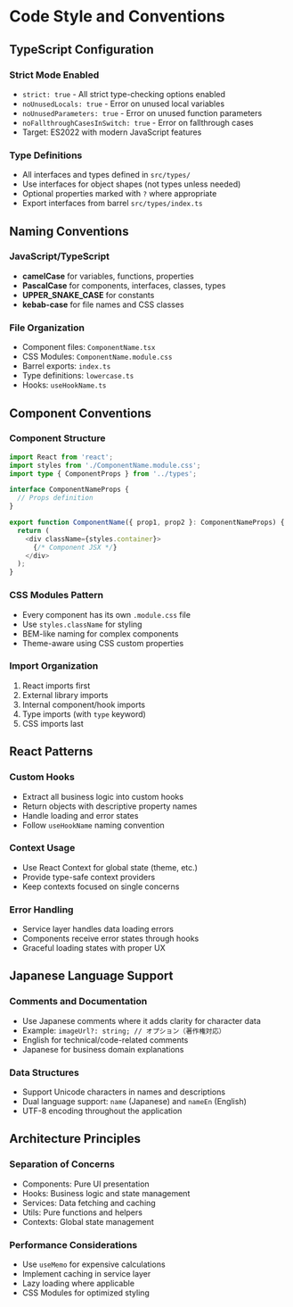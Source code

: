 # Code Style and Conventions

## TypeScript Configuration

### Strict Mode Enabled
- `strict: true` - All strict type-checking options enabled
- `noUnusedLocals: true` - Error on unused local variables
- `noUnusedParameters: true` - Error on unused function parameters
- `noFallthroughCasesInSwitch: true` - Error on fallthrough cases
- Target: ES2022 with modern JavaScript features

### Type Definitions
- All interfaces and types defined in `src/types/`
- Use interfaces for object shapes (not types unless needed)
- Optional properties marked with `?` where appropriate
- Export interfaces from barrel `src/types/index.ts`

## Naming Conventions

### JavaScript/TypeScript
- **camelCase** for variables, functions, properties
- **PascalCase** for components, interfaces, classes, types
- **UPPER_SNAKE_CASE** for constants
- **kebab-case** for file names and CSS classes

### File Organization
- Component files: `ComponentName.tsx`
- CSS Modules: `ComponentName.module.css`
- Barrel exports: `index.ts`
- Type definitions: `lowercase.ts`
- Hooks: `useHookName.ts`

## Component Conventions

### Component Structure
```typescript
import React from 'react';
import styles from './ComponentName.module.css';
import type { ComponentProps } from '../types';

interface ComponentNameProps {
  // Props definition
}

export function ComponentName({ prop1, prop2 }: ComponentNameProps) {
  return (
    <div className={styles.container}>
      {/* Component JSX */}
    </div>
  );
}
```

### CSS Modules Pattern
- Every component has its own `.module.css` file
- Use `styles.className` for styling
- BEM-like naming for complex components
- Theme-aware using CSS custom properties

### Import Organization
1. React imports first
2. External library imports
3. Internal component/hook imports  
4. Type imports (with `type` keyword)
5. CSS imports last

## React Patterns

### Custom Hooks
- Extract all business logic into custom hooks
- Return objects with descriptive property names
- Handle loading and error states
- Follow `useHookName` naming convention

### Context Usage
- Use React Context for global state (theme, etc.)
- Provide type-safe context providers
- Keep contexts focused on single concerns

### Error Handling
- Service layer handles data loading errors
- Components receive error states through hooks
- Graceful loading states with proper UX

## Japanese Language Support

### Comments and Documentation
- Use Japanese comments where it adds clarity for character data
- Example: `imageUrl?: string; // オプション（著作権対応）`
- English for technical/code-related comments
- Japanese for business domain explanations

### Data Structures
- Support Unicode characters in names and descriptions
- Dual language support: `name` (Japanese) and `nameEn` (English)
- UTF-8 encoding throughout the application

## Architecture Principles

### Separation of Concerns
- Components: Pure UI presentation
- Hooks: Business logic and state management
- Services: Data fetching and caching
- Utils: Pure functions and helpers
- Contexts: Global state management

### Performance Considerations
- Use `useMemo` for expensive calculations
- Implement caching in service layer
- Lazy loading where applicable
- CSS Modules for optimized styling